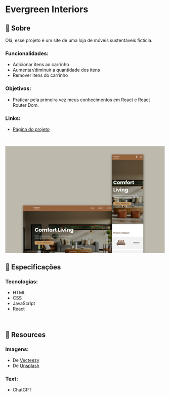 # Evergreen Interiors

## 📄 Sobre
Olá, esse projeto é um site de uma loja de móveis sustentáveis fictícia.

### Funcionalidades:
- Adicionar itens ao carrinho
- Aumentar/diminuir a quantidade dos itens
- Remover itens do carrinho

### Objetivos:
- Praticar pela primeira vez meus conhecimentos em React e React Router Dom.

### Links:
- <a href="https://biancassantos.github.io/evergreen-interiors" target="_blank">Página do projeto</a>

</br>

![Design do projeto](https://raw.githubusercontent.com/biancassantos/evergreen-interiors/main/evergreen-design.png)

## 🔎 Especificações
### Tecnologias:
- HTML
- CSS
- JavaScript
- React

</br>

## 📁 Resources
### Imagens:
- De <a href="https://www.vecteezy.com/free-png/furniture?license-free=true" target="_blank">Vecteezy</a>
- De <a href="https://unsplash.com/pt-br" target="_blank">Unsplash</a>

### Text:
- ChatGPT
